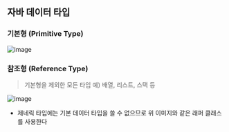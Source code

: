 ## 자바 데이터 타입

### 기본형 (Primitive Type)

![image](https://user-images.githubusercontent.com/27480253/149136960-9a054726-3429-4a32-9d28-ba08687bc31b.png)


### 참조형 (Reference Type)

> 기본형을 제외한 모든 타입
> 예) 배열, 리스트, 스택 등

![image](https://user-images.githubusercontent.com/27480253/149137131-1b675ef4-5893-4c68-a23d-bbda0fff2aae.png)

- 제네릭 타입에는 기본 데이터 타입을 쓸 수 없으므로 위 이미지와 같은 래퍼 클래스를 사용한다




